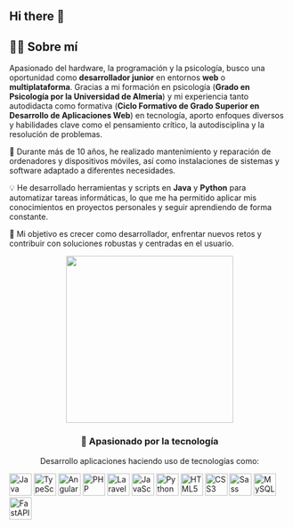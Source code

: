 ## Hi there 👋

## 👨‍💻 Sobre mí

Apasionado del hardware, la programación y la psicología, busco una oportunidad como **desarrollador junior** en entornos **web** o **multiplataforma**. Gracias a mi formación en psicología (**Grado en Psicología por la Universidad de Almería**) y mi experiencia tanto autodidacta como formativa (**Ciclo Formativo de Grado Superior en Desarrollo de Aplicaciones Web**) en tecnología, aporto enfoques diversos y habilidades clave como el pensamiento crítico, la autodisciplina y la resolución de problemas.

🔧 Durante más de 10 años, he realizado mantenimiento y reparación de ordenadores y dispositivos móviles, así como instalaciones de sistemas y software adaptado a diferentes necesidades.

💡 He desarrollado herramientas y scripts en **Java** y **Python** para automatizar tareas informáticas, lo que me ha permitido aplicar mis conocimientos en proyectos personales y seguir aprendiendo de forma constante.

🎯 Mi objetivo es crecer como desarrollador, enfrentar nuevos retos y contribuir con soluciones robustas y centradas en el usuario.


<p align="center">
  <img src="https://media.giphy.com/media/qgQUggAC3Pfv687qPC/giphy.gif" width="300" />
</p>

<h3 align="center">🚀 Apasionado por la tecnología</h3>

<p align="center">
  Desarrollo aplicaciones haciendo uso de tecnologías como:
</p>
<p align="left"> <!-- Java --> <img src="https://cdn.jsdelivr.net/gh/devicons/devicon/icons/java/java-original.svg" alt="Java" width="40" height="40"/> <!-- TypeScript --> <img src="https://cdn.jsdelivr.net/gh/devicons/devicon/icons/typescript/typescript-original.svg" alt="TypeScript" width="40" height="40"/> <!-- Angular --> <img src="https://cdn.jsdelivr.net/gh/devicons/devicon/icons/angularjs/angularjs-original.svg" alt="Angular" width="40" height="40"/> <!-- PHP --> <img src="https://cdn.jsdelivr.net/gh/devicons/devicon/icons/php/php-original.svg" alt="PHP" width="40" height="40"/> <!-- Laravel --> <img src="https://cdn.jsdelivr.net/gh/devicons/devicon/icons/laravel/laravel-plain.svg" alt="Laravel" width="40" height="40"/> <!-- JavaScript --> <img src="https://cdn.jsdelivr.net/gh/devicons/devicon/icons/javascript/javascript-original.svg" alt="JavaScript" width="40" height="40"/> <!-- Python --> <img src="https://cdn.jsdelivr.net/gh/devicons/devicon/icons/python/python-original.svg" alt="Python" width="40" height="40"/> <!-- HTML --> <img src="https://cdn.jsdelivr.net/gh/devicons/devicon/icons/html5/html5-original.svg" alt="HTML5" width="40" height="40"/> <!-- CSS --> <img src="https://cdn.jsdelivr.net/gh/devicons/devicon/icons/css3/css3-original.svg" alt="CSS3" width="40" height="40"/> <!-- Sass --> <img src="https://cdn.jsdelivr.net/gh/devicons/devicon/icons/sass/sass-original.svg" alt="Sass" width="40" height="40"/> <!-- MySQL --> <img src="https://cdn.jsdelivr.net/gh/devicons/devicon/icons/mysql/mysql-original.svg" alt="MySQL" width="40" height="40"/> <!-- FastAPI (no icon in Devicon, so custom SVG) --> <img src="https://raw.githubusercontent.com/yairm210/fastapi-icons/main/icons/fastapi-icon.svg" alt="FastAPI" width="40" height="40"/> </p>

